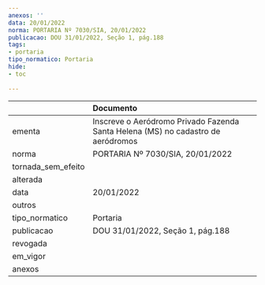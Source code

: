 ```yaml
---
anexos: ''
data: 20/01/2022
norma: PORTARIA Nº 7030/SIA, 20/01/2022
publicacao: DOU 31/01/2022, Seção 1, pág.188
tags:
- portaria
tipo_normatico: Portaria
hide: 
- toc 
 
---
```


|                    | Documento                                                                        |
|:-------------------|:---------------------------------------------------------------------------------|
| ementa             | Inscreve o Aeródromo Privado Fazenda Santa Helena (MS) no cadastro de aeródromos |
| norma              | PORTARIA Nº 7030/SIA, 20/01/2022                                                 |
| tornada_sem_efeito |                                                                                  |
| alterada           |                                                                                  |
| data               | 20/01/2022                                                                       |
| outros             |                                                                                  |
| tipo_normatico     | Portaria                                                                         |
| publicacao         | DOU 31/01/2022, Seção 1, pág.188                                                 |
| revogada           |                                                                                  |
| em_vigor           |                                                                                  |
| anexos             |                                                                                  |